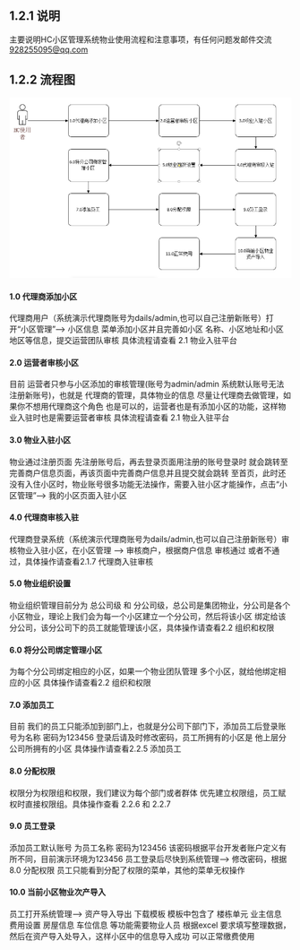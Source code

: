 ## 1.2.1 说明

主要说明HC小区管理系统物业使用流程和注意事项，有任何问题发邮件交流 928255095@qq.com


## 1.2.2 流程图

![image](img/flow.png)

#### 1.0 代理商添加小区

代理商用户（系统演示代理商账号为dails/admin,也可以自己注册新账号）打开“小区管理”--> 小区信息 菜单添加小区并且完善如小区
名称、小区地址和小区地区等信息，提交运营团队审核 具体流程请查看 2.1 物业入驻平台

#### 2.0 运营者审核小区

目前 运营者只参与小区添加的审核管理(账号为admin/admin 系统默认账号无法注册新账号)，也就是 代理商的管理，具体物业的信息 尽量让代理商去做管理，如果你不想用代理商这个角色
也是可以的，运营者也是有添加小区的功能，这样物业入驻时也是需要运营者审核 具体流程请查看 2.1 物业入驻平台

#### 3.0 物业入驻小区

物业通过注册页面 先注册账号后，再去登录页面用注册的账号登录时 就会跳转至完善商户信息页面，再该页面中完善商户信息并且提交就会跳转
至首页，此时还没有入住小区时，物业账号很多功能无法操作，需要入驻小区才能操作，点击“小区管理”--> 我的小区页面入驻小区

#### 4.0 代理商审核入驻

代理商登录系统（系统演示代理商账号为dails/admin,也可以自己注册新账号）审核物业入驻小区，在小区管理 --> 审核商户，根据商户信息 审核通过
或者不通过，具体操作请查看2.1.7 代理商入驻审核

#### 5.0 物业组织设置

物业组织管理目前分为 总公司级 和 分公司级，总公司是集团物业，分公司是各个小区物业，理论上我们会为每一个小区建立一个分公司，然后将该小区
绑定给该分公司，该分公司下的员工就能管理该小区，具体操作请查看2.2 组织和权限

#### 6.0 将分公司绑定管理小区

为每个分公司绑定相应的小区，如果一个物业团队管理 多个小区，就给他绑定相应的小区 具体操作请查看2.2 组织和权限

#### 7.0 添加员工

目前 我们的员工只能添加到部门上，也就是分公司下部门下，添加员工后登录账号为名称 密码为123456 登录后请及时修改密码，员工所拥有的小区是
他上层分公司所拥有的小区  具体操作请查看2.2.5 添加员工

#### 8.0 分配权限

权限分为权限组和权限，我们建议为每个部门或者群体 优先建立权限组，员工赋权时直接权限组。具体操作查看 2.2.6 和 2.2.7

#### 9.0 员工登录

添加员工默认账号 为员工名称 密码为123456 该密码根据平台开发者账户定义有所不同，目前演示环境为123456 员工登录后尽快到系统管理-->
修改密码，根据8.0 分配权限 员工只能看到分配了权限的菜单，其他的菜单无权操作

#### 10.0 当前小区物业次产导入

员工打开系统管理--> 资产导入导出 下载模板 模板中包含了 楼栋单元 业主信息 费用设置 房屋信息  车位信息 等功能需要物业人员
根据excel 要求填写整理数据，然后在资产导入处导入，这样小区中的信息导入成功 可以正常缴费使用



